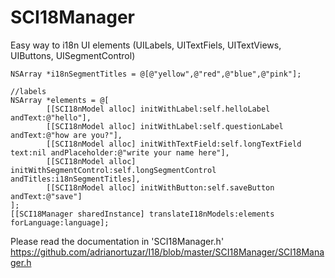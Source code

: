 # SCI18Manager #

Easy way to i18n UI elements (UILabels, UITextFiels, UITextViews, UIButtons, UISegmentControl)

```
NSArray *i18nSegmentTitles = @[@"yellow",@"red",@"blue",@"pink"];

//labels
NSArray *elements = @[
        [[SCI18nModel alloc] initWithLabel:self.helloLabel andText:@"hello"],
        [[SCI18nModel alloc] initWithLabel:self.questionLabel andText:@"how are you?"],
        [[SCI18nModel alloc] initWithTextField:self.longTextField text:nil andPlaceholder:@"write your name here"],
        [[SCI18nModel alloc] initWithSegmentControl:self.longSegmentControl andTitles:i18nSegmentTitles],
        [[SCI18nModel alloc] initWithButton:self.saveButton andText:@"save"]
];
[[SCI18Manager sharedInstance] translateI18nModels:elements forLanguage:language];
```

Please read the documentation in 'SCI18Manager.h' https://github.com/adrianortuzar/I18/blob/master/SCI18Manager/SCI18Manager.h


